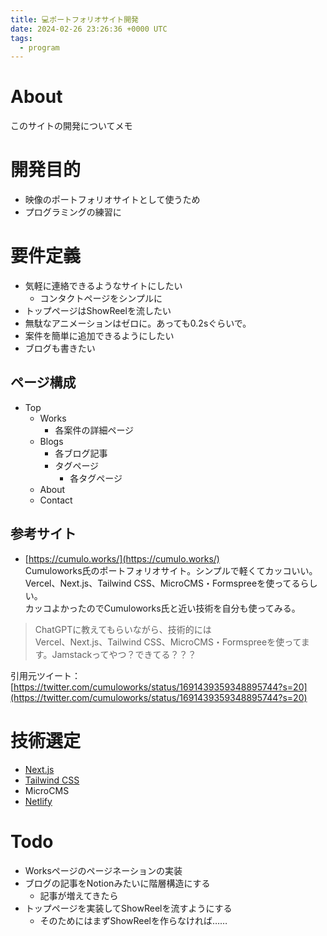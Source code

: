 ```yaml
---
title: 💻ポートフォリオサイト開発
date: 2024-02-26 23:26:36 +0000 UTC
tags:
  - program
---
```


# About
このサイトの開発についてメモ

# 開発目的
- 映像のポートフォリオサイトとして使うため
- プログラミングの練習に

# 要件定義
- 気軽に連絡できるようなサイトにしたい
  - コンタクトページをシンプルに
- トップページはShowReelを流したい
- 無駄なアニメーションはゼロに。あっても0.2sぐらいで。
- 案件を簡単に追加できるようにしたい
- ブログも書きたい

## ページ構成
- Top
  - Works
    - 各案件の詳細ページ
  - Blogs
    - 各ブログ記事
    - タグページ
      - 各タグページ
  - About
  - Contact

## 参考サイト
- [https://cumulo.works/](https://cumulo.works/)  
Cumuloworks氏のポートフォリオサイト。シンプルで軽くてカッコいい。Vercel、Next.js、Tailwind CSS、MicroCMS・Formspreeを使ってるらしい。  
カッコよかったのでCumuloworks氏と近い技術を自分も使ってみる。

> ChatGPTに教えてもらいながら、技術的には  
> Vercel、Next.js、Tailwind CSS、MicroCMS・Formspreeを使ってます。Jamstackってやつ？できてる？？？

引用元ツイート：[https://twitter.com/cumuloworks/status/1691439359348895744?s=20](https://twitter.com/cumuloworks/status/1691439359348895744?s=20)

# 技術選定
- [Next.js](/blogs/202309270930-next-js)
- [Tailwind CSS](/blogs/202309270950-tailwindcss)
- MicroCMS
- [Netlify](/blogs/202309270827-netlify)

# Todo
- Worksページのページネーションの実装
- ブログの記事をNotionみたいに階層構造にする
  - 記事が増えてきたら
- トップページを実装してShowReelを流すようにする
  - そのためにはまずShowReelを作らなければ……